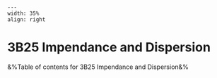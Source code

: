 
```{figure} /figures/busy.png
---
width: 35%
align: right
```
# 3B25 Impendance and Dispersion

&%Table of contents for 3B25 Impendance and Dispersion&%